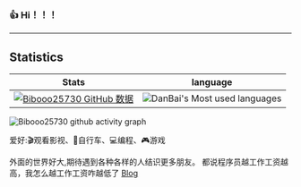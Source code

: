### 👍 Hi！！！
---

## Statistics
 Stats | language
--- | --- 
[![Bibooo25730 GitHub 数据](https://github-readme-stats.vercel.app/api?username=Bibooo25730)]() | ![DanBai's Most used languages](https://github-readme-stats.vercel.app/api/top-langs/?username=Bibooo25730&layout=compact&hide_border=true&langs_count=10)

![Bibooo25730 github activity graph](https://activity-graph.herokuapp.com/graph?username=Bibooo25730&theme=react-dark)

爱好:🎬观看影视、🚴自行车、💻编程、🎮游戏

外面的世界好大,期待遇到各种各样的人结识更多朋友。
都说程序员越工作工资越高，我怎么越工作工资咋越低了
[Blog](https://bibooo.top)
